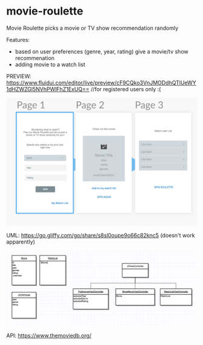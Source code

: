 # movie-roulette
Movie Roulette picks a movie or TV show recommendation randomly

Features: 
  - based on user preferences (genre, year, rating) give a movie/tv show recommenation
  - adding movie to a watch list

PREVIEW: 
https://www.fluidui.com/editor/live/preview/cF9CQko3VnJMODdhQTlUeWY1dHZWZGl5NVhPWlFhZ1ExUQ==
//for registered users only :(

![alt text](https://github.com/amusinger/movie-roulette/blob/master/preview.png)

UML: https://go.gliffy.com/go/share/s8sl0oupe9o66c82knc5 (doesn't work apparently)

![alt text](https://github.com/amusinger/movie-roulette/blob/master/uml-v1.png)

API: https://www.themoviedb.org/ 
